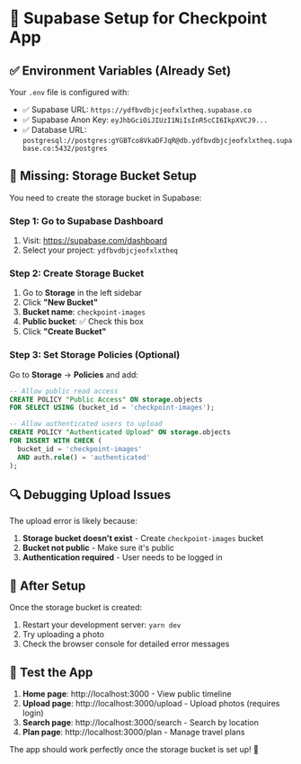 # 🔧 Supabase Setup for Checkpoint App

## ✅ Environment Variables (Already Set)
Your `.env` file is configured with:
- ✅ Supabase URL: `https://ydfbvdbjcjeofxlxtheq.supabase.co`
- ✅ Supabase Anon Key: `eyJhbGciOiJIUzI1NiIsInR5cCI6IkpXVCJ9...`
- ✅ Database URL: `postgresql://postgres:gYGBTco8VkaDFJqR@db.ydfbvdbjcjeofxlxtheq.supabase.co:5432/postgres`

## 🚨 Missing: Storage Bucket Setup

You need to create the storage bucket in Supabase:

### Step 1: Go to Supabase Dashboard
1. Visit: https://supabase.com/dashboard
2. Select your project: `ydfbvdbjcjeofxlxtheq`

### Step 2: Create Storage Bucket
1. Go to **Storage** in the left sidebar
2. Click **"New Bucket"**
3. **Bucket name**: `checkpoint-images`
4. **Public bucket**: ✅ Check this box
5. Click **"Create Bucket"**

### Step 3: Set Storage Policies (Optional)
Go to **Storage** → **Policies** and add:

```sql
-- Allow public read access
CREATE POLICY "Public Access" ON storage.objects
FOR SELECT USING (bucket_id = 'checkpoint-images');

-- Allow authenticated users to upload
CREATE POLICY "Authenticated Upload" ON storage.objects
FOR INSERT WITH CHECK (
  bucket_id = 'checkpoint-images' 
  AND auth.role() = 'authenticated'
);
```

## 🔍 Debugging Upload Issues

The upload error is likely because:
1. **Storage bucket doesn't exist** - Create `checkpoint-images` bucket
2. **Bucket not public** - Make sure it's public
3. **Authentication required** - User needs to be logged in

## 🚀 After Setup

Once the storage bucket is created:
1. Restart your development server: `yarn dev`
2. Try uploading a photo
3. Check the browser console for detailed error messages

## 📱 Test the App

1. **Home page**: http://localhost:3000 - View public timeline
2. **Upload page**: http://localhost:3000/upload - Upload photos (requires login)
3. **Search page**: http://localhost:3000/search - Search by location
4. **Plan page**: http://localhost:3000/plan - Manage travel plans

The app should work perfectly once the storage bucket is set up! 🎉
